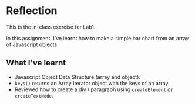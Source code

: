 # Reflection

This is the in-class exercise for Lab1.

In this assignment, I've learnt how to make a simple bar chart from an array of Javascript objects.

## What I've learnt

- Javascript Object Data Structure (array and object).
- `keys()` returns an Array Iterator object with the keys of an array.
- Reviewed how to create a div / paragraph using `createElement` or `createTextNode`.
